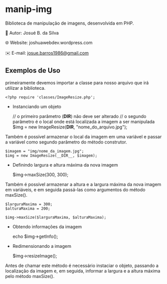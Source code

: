 # manip-img
Biblioteca de manipulação de imagens, desenvolvida em PHP.

:bust_in_silhouette: Autor: Josué B. da Silva

:globe_with_meridians: Website: joshuawebdev.wordpress.com

:envelope: E-mail: josue.barros1986@gmail.com


## Exemplos de Uso

primeiramente devemos importar a classe para nosso arquivo que irá utilizar a biblioteca.

    <?php require 'classes/ImageResize.php';

- Instanciando um objeto

    // o primeiro parâmetro (__DIR__) não deve ser alterado
    // o segundo parâmetro é o local onde está localizada a imagem a ser manipulada
    $img = new ImageResize(__DIR__, "nome_do_arquivo.jpg");

Também é possível armazenar o local da imagem em uma variável e passar a variável como segundo parâmetro do método construtor.

    $imagem = "img/nome_da_imagem.jpg";
    $img = new ImageResize(__DIR__, $imagem);

- Definindo largura e altura máxima da nova imagem

    $img->maxSize(300, 300);

Também é possível armazenar a altura e a largura máxima da nova imagem em variáveis, e em seguida passá-las como argumentos do método maxSize().

    $larguraMaxima = 300;
    $alturaMaxima = 200;

    $img->maxSize($larguraMaxima, $alturaMaxima);

- Obtendo informações da imagem

    echo $img->getInfo();

- Redimensionando a imagem

    $img->resizeImage();

Antes de chamar este método é necessário instaciar o objeto, passando a localização da imagem e, em seguida, informar a largura e a altura máxima pelo método maxSize().